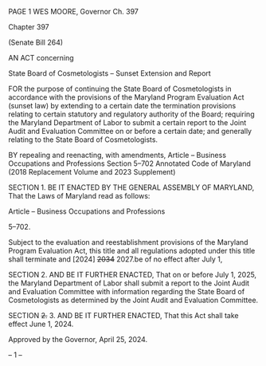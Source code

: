 PAGE 1
WES MOORE, Governor Ch. 397

Chapter 397

(Senate Bill 264)

AN ACT concerning

State Board of Cosmetologists – Sunset Extension and Report

FOR the purpose of continuing the State Board of Cosmetologists in accordance with the
provisions of the Maryland Program Evaluation Act (sunset law) by extending to a
certain date the termination provisions relating to certain statutory and regulatory
authority of the Board; requiring the Maryland Department of Labor to submit a
certain report to the Joint Audit and Evaluation Committee on or before a certain
date; and generally relating to the State Board of Cosmetologists.

BY repealing and reenacting, with amendments,
Article – Business Occupations and Professions
Section 5–702
Annotated Code of Maryland
(2018 Replacement Volume and 2023 Supplement)

SECTION 1. BE IT ENACTED BY THE GENERAL ASSEMBLY OF MARYLAND,
That the Laws of Maryland read as follows:

Article – Business Occupations and Professions

5–702.

Subject to the evaluation and reestablishment provisions of the Maryland Program
Evaluation Act, this title and all regulations adopted under this title shall terminate and
[2024] ~~2034~~ 2027.be of no effect after July 1,

SECTION 2. AND BE IT FURTHER ENACTED, That on or before July 1, 2025, the
Maryland Department of Labor shall submit a report to the Joint Audit and Evaluation
Committee with information regarding the State Board of Cosmetologists as determined by
the Joint Audit and Evaluation Committee.

SECTION ~~2.~~ 3. AND BE IT FURTHER ENACTED, That this Act shall take effect
June 1, 2024.

Approved by the Governor, April 25, 2024.

– 1 –